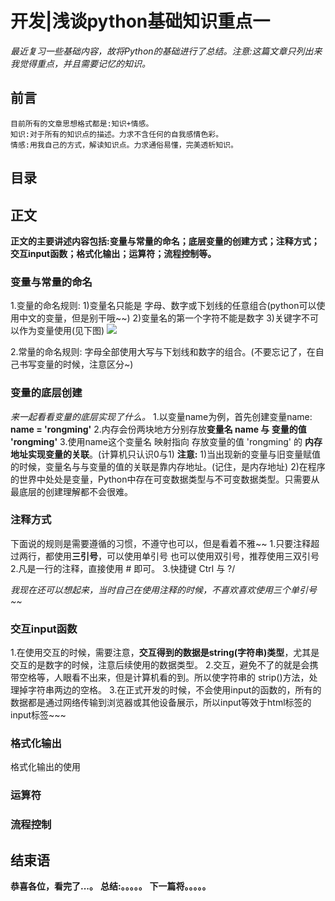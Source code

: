 # 开发|浅谈python基础知识重点一
*最近复习一些基础内容，故将Python的基础进行了总结。注意:这篇文章只列出来我觉得重点，并且需要记忆的知识。*

## 前言
    目前所有的文章思想格式都是:知识+情感。
    知识:对于所有的知识点的描述。力求不含任何的自我感情色彩。
    情感:用我自己的方式，解读知识点。力求通俗易懂，完美透析知识。

## 目录


## 正文
**正文的主要讲述内容包括:变量与常量的命名；底层变量的创建方式；注释方式；交互input函数；格式化输出；运算符；流程控制等。**

### 变量与常量的命名
1.变量的命名规则:
1)变量名只能是 字母、数字或下划线的任意组合(python可以使用中文的变量，但是别干哦~~)
2)变量名的第一个字符不能是数字
3)关键字不可以作为变量使用(见下图)
![](http://pu3mwbwzj.bkt.clouddn.com/Python%E5%85%B3%E9%94%AE%E5%AD%97.png)

2.常量的命名规则:
字母全部使用大写与下划线和数字的组合。(不要忘记了，在自己书写变量的时候，注意区分~)

### 变量的底层创建
*来一起看看变量的底层实现了什么。*
1.以变量name为例，首先创建变量name: **name = 'rongming'**
2.内存会份两块地方分别存放**变量名 name 与 变量的值 'rongming'**
3.使用name这个变量名 映射指向 存放变量的值 'rongming' 的 **内存地址实现变量的关联**。(计算机只认识0与1)
**注意:**
1)当出现新的变量与旧变量赋值的时候，变量名与与变量的值的关联是靠内存地址。(记住，是内存地址)
2)在程序的世界中处处是变量，Python中存在可变数据类型与不可变数据类型。只需要从最底层的创建理解都不会很难。

### 注释方式
下面说的规则是需要遵循的习惯，不遵守也可以，但是看着不雅~~
1.只要注释超过两行，都使用**三引号**，可以使用单引号 也可以使用双引号，推荐使用三双引号
2.凡是一行的注释，直接使用 # 即可。
3.快捷键 Ctrl 与 ?/

*我现在还可以想起来，当时自己在使用注释的时候，不喜欢喜欢使用三个单引号~~*


### 交互input函数
1.在使用交互的时候，需要注意，**交互得到的数据是string(字符串)类型**，尤其是交互的是数字的时候，注意后续使用的数据类型。
2.交互，避免不了的就是会携带空格等，人眼看不出来，但是计算机看的到。所以使字符串的 strip()方法，处理掉字符串两边的空格。
3.在正式开发的时候，不会使用input的函数的，所有的数据都是通过网络传输到浏览器或其他设备展示，所以input等效于html标签的input标签~~~


### 格式化输出
格式化输出的使用


### 运算符



### 流程控制



## 结束语
 **恭喜各位，看完了...。**
**总结:。。。。。**
**下一篇将。。。。。**








